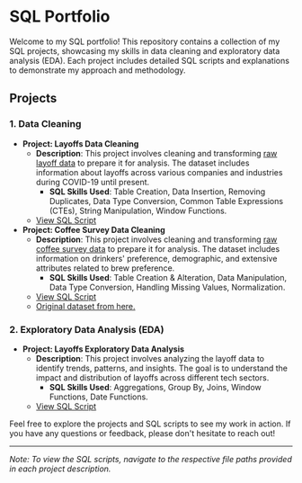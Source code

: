 # SQL Portfolio

Welcome to my SQL portfolio! This repository contains a collection of my SQL projects, showcasing my skills in data cleaning and exploratory data analysis (EDA). Each project includes detailed SQL scripts and explanations to demonstrate my approach and methodology.

## Projects

### 1. Data Cleaning
- **Project: Layoffs Data Cleaning**
  - **Description**: This project involves cleaning and transforming [raw layoff data](Layoffs/layoffs.csv) to prepare it for analysis. The dataset includes information about layoffs across various companies and industries during COVID-19 until present.
	-	**SQL Skills Used**: Table Creation, Data Insertion, Removing Duplicates, Data Type Conversion, Common Table Expressions (CTEs), String Manipulation, Window Functions.
  - [View SQL Script](Layoffs/layoffs_dataCleaningProject.sql)
- **Project: Coffee Survey Data Cleaning**
  - **Description**: This project involves cleaning and transforming [raw coffee survey data](Coffee/GACTT_RESULTS_ANONYMIZED_v2.csv) to prepare it for analysis. The dataset includes information on drinkers' preference, demographic, and extensive attributes related to brew preference.
    - **SQL Skills Used**: Table Creation & Alteration, Data Manipulation, Data Type Conversion, Handling Missing Values, Normalization.
  - [View SQL Script](Coffee/coffee_dataCleaningProject.sql)
  - [Original dataset from here.](https://github.com/rfordatascience/tidytuesday/blob/master/data/2024/2024-05-14/readme.md#coffee_surveycsv)

### 2. Exploratory Data Analysis (EDA)
- **Project: Layoffs Exploratory Data Analysis**
  - **Description**: This project involves analyzing the layoff data to identify trends, patterns, and insights. The goal is to understand the impact and distribution of layoffs across different tech sectors.
	-	**SQL Skills Used**: Aggregations, Group By, Joins, Window Functions, Date Functions.
  - [View SQL Script](Layoffs/layoffs_ExploratoryDataAnalysis.sql)

Feel free to explore the projects and SQL scripts to see my work in action. If you have any questions or feedback, please don't hesitate to reach out!

---

*Note: To view the SQL scripts, navigate to the respective file paths provided in each project description.*